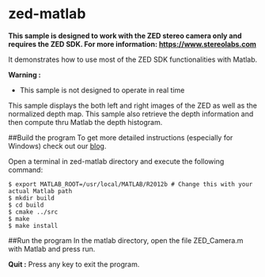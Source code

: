 # zed-matlab

**This sample is designed to work with the ZED stereo camera only and requires the ZED SDK. For more information: https://www.stereolabs.com**

It demonstrates how to use most of the ZED SDK functionalities with Matlab.

**Warning :**
 - This sample is not designed to operate in real time

This sample displays the both left and right images of the ZED as well as the normalized depth map.
This sample also retrieve the depth information and then compute thru Matlab the depth histogram.

##Build the program
To get more detailed instructions (especially for Windows) check out our [blog](https://www.stereolabs.com/blog/index.php/2015/09/11/how-to-use-the-zed-sdk-with-matlab/).

Open a terminal in zed-matlab directory and execute the following command:

    $ export MATLAB_ROOT=/usr/local/MATLAB/R2012b # Change this with your actual Matlab path
    $ mkdir build
    $ cd build
    $ cmake ../src
    $ make
    $ make install


##Run the program
In the matlab directory, open the file ZED_Camera.m with Matlab and press run.


**Quit :**
Press any key to exit the program.
